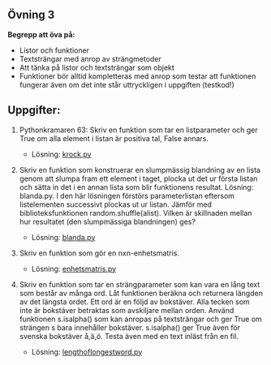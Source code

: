 ## Övning 3

**Begrepp att öva på:**

* Listor och funktioner
* Textsträngar med anrop av strängmetoder
* Att tänka på listor och textsträngar som objekt
* Funktioner bör alltid kompletteras med anrop som testar att funktionen fungerar även om det inte står uttryckligen i uppgiften (testkod!)

## Uppgifter:

1. Pythonkramaren 63: Skriv en funktion som tar en listparameter och ger True om alla element i listan är positiva tal, False annars.
    * Lösning: [krock.py](ran_krock.py)

2. Skriv en funktion som konstruerar en slumpmässig blandning av en lista genom att slumpa fram ett element i taget, plocka ut det ur första listan och sätta in det i en annan lista som blir funktionens resultat. Lösning: blanda.py. I den här lösningen förstörs parameterlistan eftersom listelementen successivt plockas ut ur listan.
Jämför med biblioteksfunktionen random.shuffle(alist). Vilken är skillnaden mellan hur resultatet (den slumpmässiga blandningen) ges?
    * Lösning: [blanda.py](ran_blanda.py)

3. Skriv en funktion som gör en nxn-enhetsmatris.
    * Lösning: [enhetsmatris.py](ran_enhetsmatris.py)
    
4. Skriv en funktion som tar en strängparameter som kan vara en lång text som består av många ord. Låt funktionen beräkna och returnera längden av det längsta ordet. Ett ord är en följd av bokstäver. Alla tecken som inte är bokstäver betraktas som avskiljare mellan orden. Använd funktionen s.isalpha() som kan anropas på textsträngar och ger True om strängen s bara innehåller bokstäver. s.isalpha() ger True även för svenska bokstäver å,ä,ö.  Testa även med en text inläst från en fil.
    * Lösning: [lengthoflongestword.py](ran_lengthoflongestword.py)

